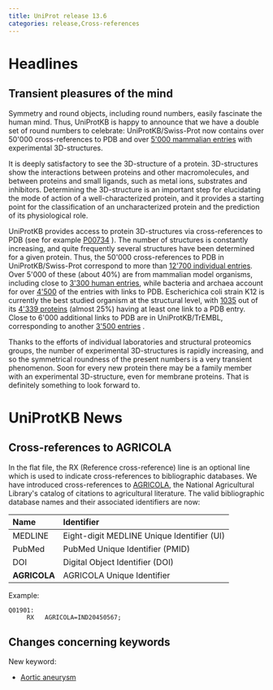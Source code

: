 ```yaml
---
title: UniProt release 13.6
categories: release,Cross-references
---
```


# Headlines

## Transient pleasures of the mind

Symmetry and round objects, including round numbers, easily fascinate the human mind. Thus, UniProtKB is happy to announce that we have a double set of round numbers to celebrate: UniProtKB/Swiss-Prot now contains over 50'000 cross-references to PDB and over [5'000 mammalian entries](http://www.uniprot.org/uniprot/?query=database:pdb+AND+taxonomy:mammalia+AND+reviewed:yes) with experimental 3D-structures.

It is deeply satisfactory to see the 3D-structure of a protein. 3D-structures show the interactions between proteins and other macromolecules, and between proteins and small ligands, such as metal ions, substrates and inhibitors. Determining the 3D-structure is an important step for elucidating the mode of action of a well-characterized protein, and it provides a starting point for the classification of an uncharacterized protein and the prediction of its physiological role.

UniProtKB provides access to protein 3D-structures via cross-references to PDB (see for example [P00734](http://www.uniprot.org/uniprot/P00734#section_x-ref) ). The number of structures is constantly increasing, and quite frequently several structures have been determined for a given protein. Thus, the 50'000 cross-references to PDB in UniProtKB/Swiss-Prot correspond to more than [12'700 individual entries](http://www.uniprot.org/uniprot/?query=database:pdb+AND+reviewed:yes). Over 5'000 of these (about 40%) are from mammalian model organisms, including close to [3'300 human entries](http://www.uniprot.org/uniprot/?query=database:pdb+AND+reviewed:yes+AND+taxonomy:9606), while bacteria and archaea account for over [4'500](http://www.uniprot.org/uniprot/?query=%28database%3Apdb+AND+reviewed%3Ayes%29+AND+%28taxonomy%3AArchaea+OR+taxonomy%3A%22Bacteria+%5B2%5D%22%29) of the entries with links to PDB. Escherichica coli strain K12 is currently the best studied organism at the structural level, with [1035](http://www.uniprot.org/uniprot/?query=database:pdb+AND+reviewed:yes+AND+taxonomy:K12) out of its [4'339 proteins](http://www.uniprot.org/uniprot/?query=taxonomy%3A83333+AND+keyword%3A%22complete+proteome%22) (almost 25%) having at least one link to a PDB entry. Close to 6'000 additional links to PDB are in UniProtKB/TrEMBL, corresponding to another [3'500 entries](http://www.uniprot.org/uniprot/?query=database:pdb+AND+reviewed:no) .

Thanks to the efforts of individual laboratories and structural proteomics groups, the number of experimental 3D-structures is rapidly increasing, and so the symmetrical roundness of the present numbers is a very transient phenomenon. Soon for every new protein there may be a family member with an experimental 3D-structure, even for membrane proteins. That is definitely something to look forward to.

# UniProtKB News

## Cross-references to AGRICOLA

In the flat file, the RX (Reference cross-reference) line is an optional line which is used to indicate cross-references to bibliographic databases. We have introduced cross-references to [AGRICOLA](http://agricola.nal.usda.gov), the National Agricultural Library's catalog of citations to agricultural literature. The valid bibliographic database names and their associated identifiers are now:

| Name         | Identifier                                 |
|:-------------|:-------------------------------------------|
| MEDLINE      | Eight-digit MEDLINE Unique Identifier (UI) |
| PubMed       | PubMed Unique Identifier (PMID)            |
| DOI          | Digital Object Identifier (DOI)            |
| **AGRICOLA** | AGRICOLA Unique Identifier                 |

Example:

    Q01901:
         RX   AGRICOLA=IND20450567;
        

## Changes concerning keywords

New keyword:

-   [Aortic aneurysm](http://www.uniprot.org/keywords/KW-0993)
